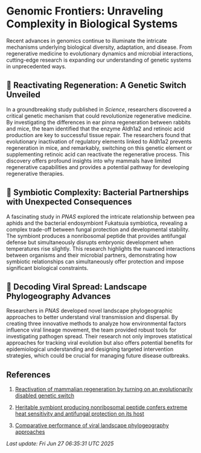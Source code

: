# Genomic Frontiers: Unraveling Complexity in Biological Systems

Recent advances in genomics continue to illuminate the intricate mechanisms underlying biological diversity, adaptation, and disease. From regenerative medicine to evolutionary dynamics and microbial interactions, cutting-edge research is expanding our understanding of genetic systems in unprecedented ways.

## 🧬 Reactivating Regeneration: A Genetic Switch Unveiled

In a groundbreaking study published in *Science*, researchers discovered a critical genetic mechanism that could revolutionize regenerative medicine. By investigating the differences in ear pinna regeneration between rabbits and mice, the team identified that the enzyme Aldh1a2 and retinoic acid production are key to successful tissue repair. The researchers found that evolutionary inactivation of regulatory elements linked to Aldh1a2 prevents regeneration in mice, and remarkably, switching on this genetic element or supplementing retinoic acid can reactivate the regenerative process. This discovery offers profound insights into why mammals have limited regenerative capabilities and provides a potential pathway for developing regenerative therapies.

## 🦠 Symbiotic Complexity: Bacterial Partnerships with Unexpected Consequences

A fascinating study in *PNAS* explored the intricate relationship between pea aphids and the bacterial endosymbiont Fukatsuia symbiotica, revealing a complex trade-off between fungal protection and developmental stability. The symbiont produces a nonribosomal peptide that provides antifungal defense but simultaneously disrupts embryonic development when temperatures rise slightly. This research highlights the nuanced interactions between organisms and their microbial partners, demonstrating how symbiotic relationships can simultaneously offer protection and impose significant biological constraints.

## 🧫 Decoding Viral Spread: Landscape Phylogeography Advances

Researchers in *PNAS* developed novel landscape phylogeographic approaches to better understand viral transmission and dispersal. By creating three innovative methods to analyze how environmental factors influence viral lineage movement, the team provided robust tools for investigating pathogen spread. Their research not only improves statistical approaches for tracking viral evolution but also offers potential benefits for epidemiological understanding and designing targeted intervention strategies, which could be crucial for managing future disease outbreaks.

## References

1. [Reactivation of mammalian regeneration by turning on an evolutionarily disabled genetic switch](https://pubmed.ncbi.nlm.nih.gov/40570123/)

2. [Heritable symbiont producing nonribosomal peptide confers extreme heat sensitivity and antifungal protection on its host](https://pubmed.ncbi.nlm.nih.gov/40569380/)

3. [Comparative performance of viral landscape phylogeography approaches](https://pubmed.ncbi.nlm.nih.gov/40569388/)

*Last update: Fri Jun 27 06:35:31 UTC 2025*
